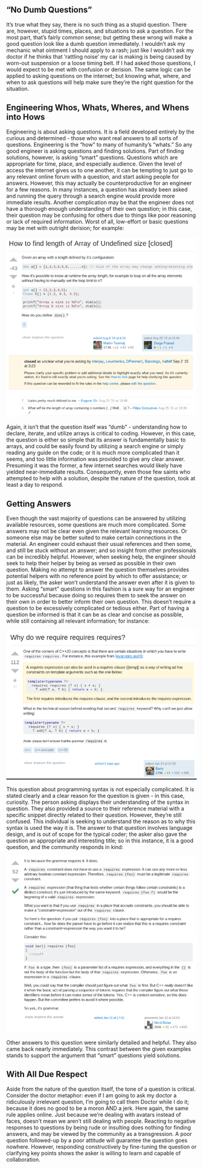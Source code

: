<h2>“No Dumb Questions”</h2>

  It’s true what they say, there is no such thing as a stupid question.  There are, however, stupid times, places, and situations to ask a question.  For the most part, that’s fairly common sense; but getting these wrong will make a good question look like a dumb question immediately.  I wouldn’t ask my mechanic what ointment I should apply to a rash; just like I wouldn’t ask my doctor if he thinks that ‘rattling noise’ my car is making is being caused by worn-out suspension or a loose timing belt.  If I had asked those questions, I would expect to be met with confusion or derision.  The same logic can be applied to asking questions on the internet; but knowing what, where, and when to ask questions will help make sure they’re the right question for the situation.

<h2>Engineering Whos, Whats, Wheres, and Whens into Hows</h2>

  Engineering is about asking questions.  It is a field developed entirely by the curious and determined - those who want real answers to all sorts of questions.  Engineering is the “how” to many of humanity’s “whats.”  So any good engineer is asking questions and finding solutions.  Part of finding solutions, however, is asking “smart” questions.  Questions which are appropriate for time, place, and especially audience.  Given the level of access the internet gives us to one another, it can be tempting to just go to any relevant online forum with a question, and start asking people for answers.  However, this may actually be counterproductive for an engineer for a few reasons.  In many instances, a question has already been asked and running the query through a search engine would provide more immediate results.  Another complication may be that the engineer does not have a thorough enough understanding of their own question; in this case, their question may be confusing for others due to things like poor reasoning or lack of required information.  Worst of all, low-effort or basic questions may be met with outright derision; for example:

<a href="https://stackoverflow.com/questions/32212712/how-to-find-length-of-array-of-undefined-size"></a>
<img border="0" alt="Screenshot of a low effort question on stackoverflow.com." src="../images/dumbQR.png">


  Again, it isn’t that the question itself was “dumb” - understanding how to declare, iterate, and utilize arrays is critical to coding.  However, in this case, the question is either so simple that its answer is fundamentally basic to arrays, and could be easily found by utilizing a search engine or simply reading any guide on the code; or it is much more complicated than it seems, and too little information was provided to give any clear answer.  Presuming it was the former, a few internet searches would likely have yielded near-immediate results.  Consequently, even those few saints who attempted to help with a solution, despite the nature of the question, took at least a day to respond.  
	
<h2>Getting Answers</h2>

  Even though the vast majority of questions can be answered by utilizing available resources, some questions are much more complicated.  Some answers may not be clear even given the relevant learning resources.  Or someone else may be better suited to make certain connections in the material.  An engineer could exhaust their usual references and then some, and still be stuck without an answer; and so insight from other professionals can be incredibly helpful.  However, when seeking help, the engineer should seek to help their helper by being as versed as possible in their own question.  Making no attempt to answer the question themselves provides potential helpers with no reference point by which to offer assistance; or just as likely, the asker won’t understand the answer even after it is given to them.  Asking “smart” questions in this fashion is a sure way for an engineer to be successful because doing so requires them to seek the answer on their own in order to better inform their own question.  This doesn’t require a question to be excessively complicated or tedious either.  Part of having a question be informed is that it can be as clear and concise as possible, while still containing all relevant information; for instance:


<a href="https://stackoverflow.com/questions/54200988/why-do-we-require-requires-requires"></a>
<img border="0" alt="Screenshot of a “smart” question on stackoverflow.com." src="../images/smartQuestion.png">


  This question about programming syntax is not especially complicated.  It is stated clearly and a clear reason for the question is given - in this case, curiosity.  The person asking displays their understanding of the syntax in question.  They also provided a source to their reference material with a specific snippet directly related to their question.  However, they’re still confused.  This individual is seeking to understand the reason as to why this syntax is used the way it is.  The answer to that question involves language design, and is out of scope for the typical coder; the asker also gave the question an appropriate and interesting title; so in this instance,  it is a good question, and the community responds in kind:


<a href="https://stackoverflow.com/questions/54200988/why-do-we-require-requires-requires"></a>
<img border="0" alt="Screenshot of a “smart” question on stackoverflow.com." src="../images/smartResponse.png">

Other answers to this question were similarly detailed and helpful.  They also came back nearly immediately.  This contrast between the given examples stands to support the argument that “smart” questions yield solutions.    

<h2>With All Due Respect</h2>

Aside from the nature of the question itself, the tone of a question is critical.  Consider the doctor metaphor: even if I am going to ask my doctor a ridiculously irrelevant question, I’m going to call them Doctor while I do it; because it does no good to be a moron AND a jerk.  Here again, the same rule applies online.  Just because we’re dealing with avatars instead of faces, doesn’t mean we aren’t still dealing with people.  Reacting to negative responses to questions by being rude or insulting does nothing for finding answers, and may be viewed by the community as a transgression.  A poor question followed-up by a poor attitude will guarantee the question goes nowhere.  However, responding constructively by fine-tuning the question or clarifying key points shows the asker is willing to learn and capable of collaboration.  

